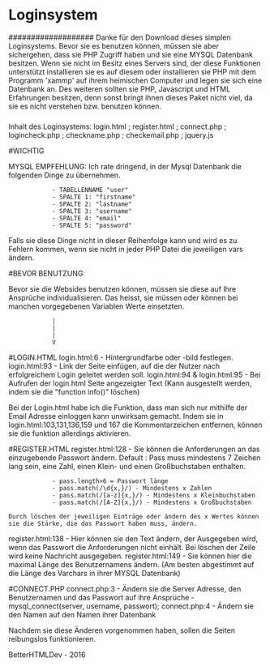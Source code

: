 # Loginsystem
###################
Danke für den Download dieses simplen Loginsystems. Bevor sie es benutzen können, müssen sie aber sichergehen, dass sie
PHP Zugriff haben und sie eine MYSQL Datenbank besitzen. Wenn sie nicht im Besitz eines Servers sind, der diese Funktionen unterstützt installieren
sie es auf diesem oder installieren sie PHP mit dem Programm 'xammp' auf ihrem heimischen Computer und legen sie sich eine Datenbank an.
Des weiteren sollten sie PHP, Javascript und HTML Erfahrungen besitzen, denn sonst bringt ihnen dieses Paket nicht viel, da sie es nicht verstehen bzw.
benutzen können. 

#####

Inhalt des Loginsystems: login.html ; register.html ; connect.php ; logincheck.php ; checkname.php ; checkemail.php ; jquery.js

#WICHTIG

MYSQL EMPFEHLUNG: Ich rate dringend, in der Mysql Datenbank die folgenden Dinge zu übernehmen. 
              
                - TABELLENNAME "user"
                - SPALTE 1: "firstname"
                - SPALTE 2: "lastname"
                - SPALTE 3: "username"
                - SPALTE 4: "email"
                - SPALTE 5: "password"

Falls sie diese Dinge nicht in dieser Reihenfolge kann und wird es zu Fehlern kommen, wenn sie nicht in jeder PHP Datei die jeweiligen vars ändern.

#BEVOR BENUTZUNG:

Bevor sie die Websides benutzen können, müssen sie diese auf Ihre Ansprüche individualisieren. Das heisst, sie müssen oder können bei manchen vorgegebenen Variablen Werte einsetzten.
                
                |
                |
                |
                V


#LOGIN.HTML
login.html:6 - Hintergrundfarbe oder -bild festlegen.
login.html:93 - Link der Seite einfügen, auf die der Nutzer nach erfolgreichem Login geleitet werden soll.
login.html:94 & login.html:95 - Bei Aufrufen der login.html Seite angezeigter Text (Kann ausgestellt werden, indem sie die "function info()" löschen)

Bei der Login.html habe ich die Funktion, dass man sich nur mithilfe der Email Adresse einloggen kann unwirksam gemacht. Indem sie in login.html:103,131,136,159 und 167 die Kommentarzeichen entfernen,
können sie die funktion allerdings aktivieren.


#REGISTER.HTML
register.html:128 - Sie können die Anforderungen an das einzugebende Passwort ändern. Default : Pass muss mindestens 7 Zeichen lang sein, eine Zahl, einen Klein- und einen Großbuchstaben enthalten.
               
                - pass.length>6 = Passwort länge 
                - pass.match(/\d{x,}/) - Mindestens x Zahlen
                - pass.match(/[a-z]{x,}/) - Mindestens x Kleinbuchstaben
                - pass.match(/[A-Z]{x,}/) - Mindestens x Großbuchstaben
    
    Durch löschen der jeweiligen Einträge oder ändern des x Wertes können sie die Stärke, die das Passwort haben muss, ändern.
register.html:138 - Hier können sie den Text ändern, der Ausgegeben wird, wenn das Passwort die Anforderungen nicht einhält. Bei löschen der Zeile wird keine Nachricht ausgegeben.
register.html:149 - Sie können hier die maximal Länge des Benutzernamens ändern. (Am besten abgestimmt auf die Länge des Varchars in ihrer MYSQL Datenbank)

#CONNECT.PHP
connect.php:3 - Ändern sie die Server Adresse, den Benutzernamen und das Passwort auf ihre Ansprüche
        - mysql_connect(server, username, passwort);
connect.php:4 - Ändern sie den Namen auf den Namen ihrer Datenbank


Nachdem sie diese Änderen vorgenommen haben, sollen die Seiten reibungslos funktionieren. 



BetterHTMLDev - 2016